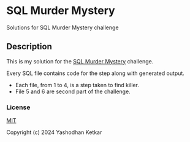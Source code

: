# SQL Murder Mystery

Solutions for SQL Murder Mystery challenge

## Description

This is my solution for the [SQL Murder Mystery](https://mystery.knightlab.com/) challenge.

Every SQL file contains code for the step along with generated output.

- Each file, from 1 to 4, is a step taken to find killer.
- File 5 and 6 are second part of the challenge.

### License

[MIT](LICENSE)

Copyright (c) 2024 Yashodhan Ketkar
